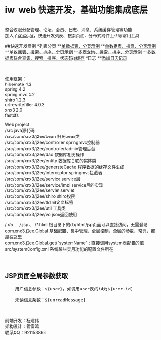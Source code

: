 # iw &nbsp;web 快速开发，基础功能集成底层
<br/>
整合权限分配管理、论坛、会员、日志、消息、系统缓存管理等功能
<br/>加入了<a href="http://github.com/xnx3/xnx3" target="_black">xnx3.jar</a>，快速开发列表、搜索页面、分布式附件上传等常用工具

##快速开发示例
*列表分页
**[单数据表、分页示例](http://www.xnx3.com/software/iw/20160527/946.html)
**[单数据表、搜索、分页示例](http://www.xnx3.com/software/iw/20160527/947.html)
**[单数据表、搜索、排序、分页示例](http://www.xnx3.com/software/iw/20160524/944.html)
**[多表查询、搜索、排序、分页示例](http://www.xnx3.com/software/iw/20160527/949.html)
**[多数据表联合查询、搜索、排序、状态码js缓存](http://www.xnx3.com/software/iw/20160527/950.html)
*日志
**[添加日志记录](http://www.xnx3.com/software/iw/20160527/951.html)

<br/>
<br/>
使用框架：<br/>
hibernate 4.2<br/>
spring 4.2<br/>
spring mvc 4.2<br/>
shiro 1.2.3<br/>
urlrewritefilter 4.0.3<br/>
xnx3 2.0<br/>
fastdfs<br/>

Web project<br/>
/src								java源代码<br/>
/src/com/xnx3/j2ee/bean			相关bean类<br/>
/src/com/xnx3/j2ee/controller		springmvc控制器<br/>
/src/com/xnx3/j2ee/controller/admin管理后台<br/>
/src/com/xnx3/j2ee/dao			数据库相关操作<br/>
/src/com/xnx3/j2ee/entity			数据库关联的实体类<br/>
/src/com/xnx3/j2ee/generateCache	程序数据的缓存文件生成<br/>
/src/com/xnx3/j2ee/interceptor		springmvc拦截器<br/>
/src/com/xnx3/j2ee/service			service层<br/>
/src/com/xnx3/j2ee/service/impl		service层的实现<br/>
/src/com/xnx3/j2ee/servlet			servlet<br/>
/src/com/xnx3/j2ee/shiro			shiro权限<br/>
/src/com/xnx3/j2ee/tld				自定义标签<br/>
/src/com/xnx3/j2ee/util			工具类<br/>
/src/com/xnx3/j2ee/vo				json返回使用<br/>

/*.do 、 /*.jsp 、 /*.html  根目录下的do/html/jsp页面可以直接访问，无需登陆<br/>
com.xnx3.j2ee.Global						基础配置、集中管理。全局控制，全局的参数、常亮，都是在这里<br/>
com.xnx3.j2ee.Global.get("systemName");	直接调用system表配置的值<br/>
src/systemConfig.xml						系统某些实用功能的配置文件所在<br/>
<br/><br/>
<h2>JSP页面全局参数获取</h2>
<pre>
	用户信息参数：${user}，如调用user表的id为${user.id}<br/>
	未读信息条数：${unreadMessage}
</pre>

<br/>
<br/>
前端开发：杨建伟<br/>
架构设计：管雷鸣<br/>
联系QQ：921153866<br/>


